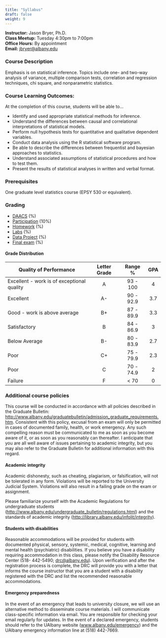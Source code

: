 ```yaml
---
title: "Syllabus"
draft: false
weight: 9
---
```



**Instructor:** Jason Bryer, Ph.D.  
**Class Meetup:** Tuesday 4:30pm to 7:00pm  
**Office Hours:** By appointment  
**Email:** <a href="mailto:jbryer@albany.edu">jbryer@albany.edu</a>    


### Course Description

Emphasis is on statistical inference. Topics include one- and two-way analysis of variance, multiple comparison tests, correlation and regression techniques, chi square, and nonparametric statistics.

### Course Learning Outcomes:

At the completion of this course, students will be able to…

* Identify and used appropriate statistical methods for inference.
* Understand the differences between causal and correlational interpretations of statistical models.
* Perform null hypothesis tests for quantitative and qualitative dependent variables.
* Conduct data analysis using the R statistical software program.
* Be able to describe the differences between frequentist and bayesian approaches to statistics.
* Understand associated assumptions of statistical procedures and how to test them.
* Present the results of statistical analyses in written and verbal format.

### Prerequisites

One graduate level statistics course (EPSY 530 or equivalent).


### Grading

* [DAACS](/assignments/daacs) (%)
* [Participation](/assignments/participation) (10%)
* [Homework](/assignments/homework) (%)
* [Labs](/assignments/labs) (%)
* [Data Project](/assignments/project) (%)
* [Final exam](assignments/final/) (%)

#### Grade Distribution

Quality of Performance                     | Letter Grade | Range %   | GPA  |
-------------------------------------------|:------------:|:---------:|:----:|
Excellent - work is of exceptional quality |      A       | 93 - 100  |  4   |
Excellent                                  |      A-      | 90 - 92.9 | 3.7  |
Good - work is above average               |      B+      | 87 - 89.9 | 3.3  |
Satisfactory                               |      B       | 84 - 86.9 |  3   |
Below Average                              |      B-      | 80 - 83.9 | 2.7  |
Poor                                       |      C+      | 75 - 79.9 | 2.3  |
Poor                                       |      C       | 70 - 74.9 |  2   |
Failure                                    |      F       |   < 70    |  0   |


### Additional course policies

This course will be conducted in accordance with all policies described in the Graduate Bulletin: http://www.albany.edu/graduatebulletin/admission_graduate_requirements.htm. Consistent with this policy, excusal from an exam will only be permitted in cases of documented family, health, or work emergency. Any such compelling reason must be communicated to me as soon as you become aware of it, or as soon as you reasonably can thereafter. I anticipate that you are all well aware of issues pertaining to academic integrity, but you may also refer to the Graduate Bulletin for additional information with this regard.

#### Academic integrity

Academic dishonesty, such as cheating, plagiarism, or falsification, will not be tolerated in any form. Violations will be reported to the University Judicial System. Violations will also result in a failing grade on the exam or assignment.

Please familiarize yourself with the Academic Regulations for undergraduate students (http://www.albany.edu/undergraduate_bulletin/regulations.html) and the standards of academic integrity (http://library.albany.edu/infolit/integrity).

#### Students with disabilities

Reasonable accommodations will be provided for students with documented physical, sensory, systemic, medical, cognitive, learning and mental health (psychiatric) disabilities. If you believe you have a disability requiring accommodation in this class, please notify the Disability Resource Center (518- 442-5490; drc@albany.edu). Upon verification and after the registration process is complete, the DRC will provide you with a letter that informs the course instructor that you are a student with a disability registered with the DRC and list the recommended reasonable accommodations.

#### Emergency preparedness

In the event of an emergency that leads to university closure, we will use an alternative method to disseminate course materials. I will communicate class-specific information via email. You are responsible for checking your email regularly for updates. In the event of a declared emergency, students should refer to the UAlbany website (www.albany.edu/emergency) and the UAlbany emergency information line at (518) 442-7669.

